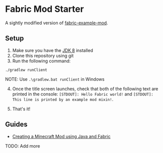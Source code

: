 # Fabric Mod Starter

A sightly modified version of [fabric-example-mod](https://github.com/FabricMC/fabric-example-mod).

## Setup

1. Make sure you have the [JDK 8](https://adoptium.net/temurin/releases/?version=8) installed
2. Clone this repository using git
3. Run the following command:

```
./gradlew runClient
```

NOTE: Use `.\gradlew.bat runClient` in Windows

4. Once the title screen launches, check that both of the following text are printed in the console: `[STDOUT]: Hello Fabric world!` and `[STDOUT]: This line is printed by an example mod mixin!`.

5. That's it!

## Guides

- [Creating a Minecraft Mod using Java and Fabric](https://dev.to/horusgoul/creating-a-minecraft-mod-using-java-and-fabric-3bmo)

TODO: Add more
